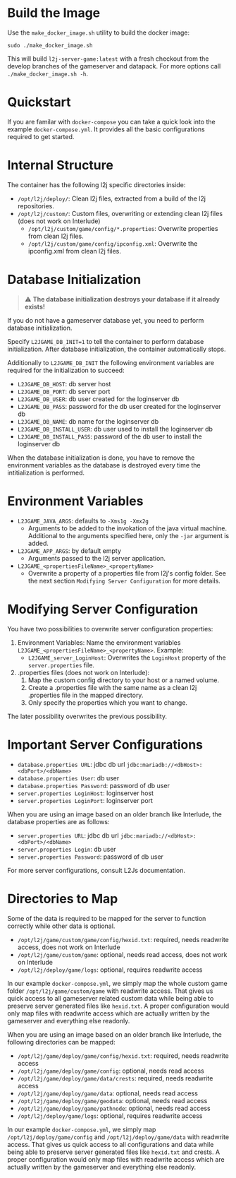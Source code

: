 # Build the Image

Use the `make_docker_image.sh` utility to build the docker image:

`sudo ./make_docker_image.sh`

This will build `l2j-server-game:latest` with a fresh checkout from the develop branches of the gameserver and datapack. For more options call `./make_docker_image.sh -h`.

# Quickstart

If you are familar with `docker-compose` you can take a quick look into the example `docker-compose.yml`. It provides all the basic configurations required to get started.

# Internal Structure

The container has the following l2j specific directories inside:

- `/opt/l2j/deploy/`: Clean l2j files, extracted from a build of the l2j repositories.
- `/opt/l2j/custom/`: Custom files, overwriting or extending clean l2j files (does not work on Interlude)
    - `/opt/l2j/custom/game/config/*.properties`: Overwrite properties from clean l2j files.
    - `/opt/l2j/custom/game/config/ipconfig.xml`: Overwrite the ipconfig.xml from clean l2j files.

# Database Initialization

> :warning: **The database initialization destroys your database if it already exists!**

If you do not have a gameserver database yet, you need to perform database initialization.

Specify `L2JGAME_DB_INIT=1` to tell the container to perform database initialization. After database initialization, the container automatically stops.

Additionally to `L2JGAME_DB_INIT` the following environment variables are required for the initialization to succeed:

- `L2JGAME_DB_HOST`: db server host
- `L2JGAME_DB_PORT`: db server port
- `L2JGAME_DB_USER`: db user created for the loginserver db
- `L2JGAME_DB_PASS`: password for the db user created for the loginserver db
- `L2JGAME_DB_NAME`: db name for the loginserver db
- `L2JGAME_DB_INSTALL_USER`: db user used to install the loginserver db
- `L2JGAME_DB_INSTALL_PASS`: password of the db user to install the loginserver db

When the database initialization is done, you have to remove the environment variables as the database is destroyed every time the intitialization is performed.

# Environment Variables

- `L2JGAME_JAVA_ARGS`: defaults to `-Xms1g -Xmx2g`
    - Arguments to be added to the invokation of the java virtual machine. Additional to the arguments specified here, only the `-jar` argument is added.
- `L2JGAME_APP_ARGS`: by default empty
    - Arguments passed to the l2j server application.
- `L2JGAME_<propertiesFileName>_<propertyName>`
    - Overwrite a property of a properties file from l2j's config folder. See the next section `Modifying Server Configuration` for more details.

# Modifying Server Configuration

You have two possibilities to overwrite server configuration properties:

1. Environment Variables: Name the environment variables `L2JGAME_<propertiesFileName>_<propertyName>`. Example:
    - `L2JGAME_server_LoginHost`: Overwrites the `LoginHost` property of the `server.properties` file.
1. .properties files (does not work on Interlude):
    1. Map the custom config directory to your host or a named volume.
    1. Create a .properties file with the same name as a clean l2j .properties file in the mapped directory.
    1. Only specify the properties which you want to change.

The later possibility overwrites the previous possibility.

# Important Server Configurations

- `database.properties URL`: jdbc db url `jdbc:mariadb://<dbHost>:<dbPort>/<dbName>`
- `database.properties User`: db user
- `database.properties Password`: password of db user
- `server.properties LoginHost`: loginserver host
- `server.properties LoginPort`: loginserver port

When you are using an image based on an older branch like Interlude, the database properties are as follows:

- `server.properties URL`: jdbc db url `jdbc:mariadb://<dbHost>:<dbPort>/<dbName>`
- `server.properties Login`: db user
- `server.properties Password`: password of db user

For more server configurations, consult L2Js documentation.

# Directories to Map

Some of the data is required to be mapped for the server to function correctly while other data is optional.

- `/opt/l2j/game/custom/game/config/hexid.txt`: required, needs readwrite access, does not work on Interlude
- `/opt/l2j/game/custom/game`: optional, needs read access, does not work on Interlude
- `/opt/l2j/deploy/game/logs`: optional, requires readwrite access

In our example `docker-compose.yml`, we simply map the whole custom game folder `/opt/l2j/game/custom/game` with readwrite access. That gives us quick access to all gameserver related custom data while being able to preserve server generated files like `hexid.txt`. A proper configuration would only map files with readwrite access which are actually written by the gameserver and everything else readonly.

When you are using an image based on an older branch like Interlude, the following directories can be mapped:

- `/opt/l2j/game/deploy/game/config/hexid.txt`: required, needs readwrite access
- `/opt/l2j/game/deploy/game/config`: optional, needs read access
- `/opt/l2j/game/deploy/game/data/crests`: required, needs readwrite access
- `/opt/l2j/game/deploy/game/data`: optional, needs read access
- `/opt/l2j/game/deploy/game/geodata`: optional, needs read access
- `/opt/l2j/game/deploy/game/pathnode`: optional, needs read access
- `/opt/l2j/deploy/game/logs`: optional, requires readwrite access

In our example `docker-compose.yml`, we simply map `/opt/l2j/deploy/game/config` and `/opt/l2j/deploy/game/data` with readwrite access. That gives us quick access to all configurations and data while being able to preserve server generated files like `hexid.txt` and crests. A proper configuration would only map files with readwrite access which are actually written by the gameserver and everything else readonly.

